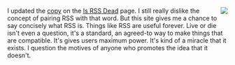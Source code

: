 <img src="http://scripting.com/images/2019/07/22/rssShirt.png" border="0" align="right">I updated the <a href="http://scripting.com/images/2020/02/17/isrssdeadsnapshot.png">copy</a> on the <a href="http://isrssdead.com/">Is RSS Dead</a> page. I still really dislike the concept of pairing RSS with that word. But this site gives me a chance to say concisely what RSS is. Things like RSS are useful forever. Live or die isn't even a question, it's a standard, an agreed-to way to make things that are compatible. It's gives users maximum power. It's kind of a miracle that it exists. I question the motives of anyone who promotes the idea that it doesn't. 
